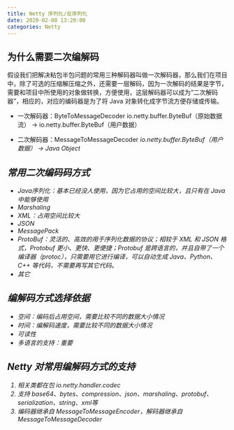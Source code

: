 ```yaml
---
title: Netty 序列化/反序列化
date: 2020-02-08 13:20:00
categories: Netty
---
```

## 为什么需要二次编解码
假设我们把解决粘包半包问题的常用三种解码器叫做一次解码器，那么我们在项目中，除了可选的压缩解压缩之外，还需要一层解码，因为一次解码的结果是字节，需要和项目中所使用的对象做转换，方便使用，这层解码器可以成为“二次解码器”，相应的，对应的编码器是为了将 Java 对象转化成字节流方便存储或传输。

* 一次解码器：ByteToMessageDecoder
io.netty.buffer.ByteBuf（原始数据流） -> io.netty.buffer.ByteBuf（用户数据）

* 二次解码器：MessageToMessageDecoder<I>
io.netty.buffer.ByteBuf（用户数据） -> Java Object

## 常用二次编码码方式
* Java序列化：基本已经没人使用，因为它占用的空间比较大，且只有在 Java 中能够使用
* Marshaling
* XML：占用空间比较大
* JSON
* MessagePack
* ProtoBuf：灵活的、高效的用于序列化数据的协议；相较于 XML 和 JSON 格式，Protobuf 更小、更快、更便捷；Protobuf 是跨语言的，并且自带了一个编译器（protoc），只需要用它进行编译，可以自动生成 Java、Python、C++ 等代码，不需要再写其它代码。
* 其它

## 编解码方式选择依据
* 空间：编码后占用空间，需要比较不同的数据大小情况
* 时间：编解码速度，需要比较不同的数据大小情况
* 可读性
* 多语言的支持：重要
           
## Netty 对常用编解码方式的支持
1. 相关类都在包 io.netty.handler.codec
2. 支持 base64、bytes、compression、json、marshaling、protobuf、serialization、string、xml等
3. 编码器继承自 MessageToMessageEncoder<I>，解码器继承自 MessageToMessageDecoder<I>
